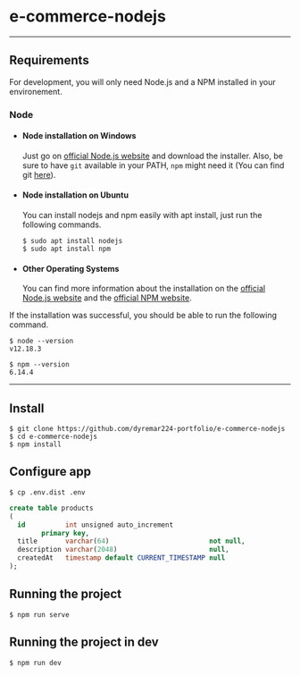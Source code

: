# e-commerce-nodejs

---
## Requirements

For development, you will only need Node.js and a NPM installed in your environement.

### Node
- #### Node installation on Windows

  Just go on [official Node.js website](https://nodejs.org/) and download the installer.
Also, be sure to have `git` available in your PATH, `npm` might need it (You can find git [here](https://git-scm.com/)).

- #### Node installation on Ubuntu

  You can install nodejs and npm easily with apt install, just run the following commands.

      $ sudo apt install nodejs
      $ sudo apt install npm

- #### Other Operating Systems
  You can find more information about the installation on the [official Node.js website](https://nodejs.org/) and the [official NPM website](https://npmjs.org/).

If the installation was successful, you should be able to run the following command.

    $ node --version
    v12.18.3

    $ npm --version
    6.14.4
---

## Install

    $ git clone https://github.com/dyremar224-portfolio/e-commerce-nodejs
    $ cd e-commerce-nodejs
    $ npm install

## Configure app

    $ cp .env.dist .env

```sql
create table products
(
  id          int unsigned auto_increment
        primary key,
  title       varchar(64)                         not null,
  description varchar(2048)                       null,
  createdAt   timestamp default CURRENT_TIMESTAMP null
);
```

## Running the project

    $ npm run serve

## Running the project in dev

    $ npm run dev
